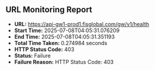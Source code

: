 ## URL Monitoring Report

- **URL:** https://api-gw1-prod1.fisglobal.com/gw/v1/health
- **Start Time:** 2025-07-08T04:05:31.076209
- **End Time:** 2025-07-08T04:05:31.351193
- **Total Time Taken:** 0.274984 seconds
- **HTTP Status Code:** 403
- **Status:** Failure
- **Failure Reason:** HTTP Status Code: 403
